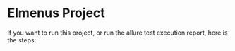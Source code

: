 # Elmenus Project
If you want to run this project, or run the allure test execution report, here is the steps:

